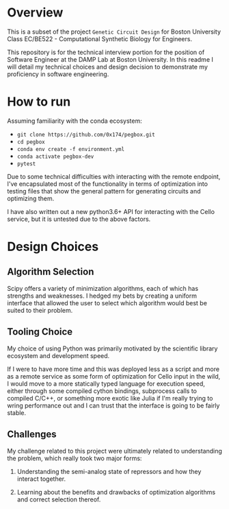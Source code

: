 # Overview
This is a subset of the project `Genetic Circuit Design` for Boston University 
Class EC/BE522 - Computational Synthetic Biology for Engineers.

This repository is for the technical interview portion for the position of 
Software Engineer at the DAMP Lab at Boston University. In this readme I will 
detail my technical choices and design decision to demonstrate my proficiency in
software engineering.

# How to run
Assuming familiarity with the conda ecosystem:
- `git clone https://github.com/0x174/pegbox.git`
- `cd pegbox`
- `conda env create -f environment.yml`
- `conda activate pegbox-dev`
- `pytest`

Due to some technical difficulties with interacting with the remote endpoint, 
I've encapsulated most of the functionality in terms of optimization into
testing files that show the general pattern for generating circuits and 
optimizing them. 

I have also written out a new python3.6+ API for interacting 
with the Cello service, but it is untested due to the above factors.

# Design Choices
## Algorithm Selection 
Scipy offers a variety of minimization algorithms, each of which has strengths 
and weaknesses. I hedged my bets by creating a uniform interface that allowed the user to select which 
algorithm would best be suited to their problem.

## Tooling Choice
My choice of using Python was primarily motivated by the scientific library ecosystem 
and development speed.

If I were to have more time and this was deployed less as a script and
more as a remote service as some form of optimization for Cello input in the 
wild, I would move to a more statically typed language for execution speed, either
through some compiled cython bindings, subprocess calls to compiled C/C++, or 
something more exotic like Julia if I'm really trying to wring performance out and
I can trust that the interface is going to be fairly stable.

## Challenges
My challenge related to this project were ultimately related to understanding
the problem, which really took two major forms:

1) Understanding the semi-analog state of repressors and how they interact together.

2) Learning about the benefits and drawbacks of optimization algorithms and 
    correct selection thereof.
